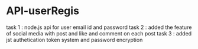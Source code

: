 # API-userRegis
task 1 : node.js api for user email id and password 
task 2 : added the feature of social media with post and like and comment on each post
task 3 : added jst authetication token system and password encryption
